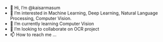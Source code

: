 - 👋 Hi, I’m @kaisarmasum
- 👀 I’m interested in Machine Learning, Deep Learning, Natural Language Processing, Computer Vision.
- 🌱 I’m currently learning Computer Vision
- 💞️ I’m looking to collaborate on OCR project
- 📫 How to reach me ...

<!---
kaisarmasum/kaisarmasum is a ✨ special ✨ repository because its `README.md` (this file) appears on your GitHub profile.
You can click the Preview link to take a look at your changes.
--->
